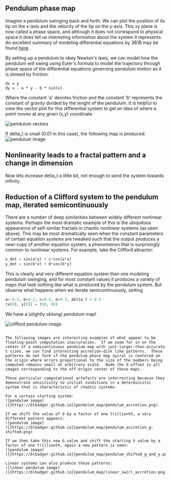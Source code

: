 ## Pendulum phase map

Imagine a pendulum swinging back and forth. We can plot the position of its tip on the x-axis and the velocity of the tip on the y-axis.  This xy plane is now called a phase space, and although it does not correspond to physical space it does tell us interesting information about the system it represents.  An excellent summary of modeling differential equations by 3B1B may be found [here](https://www.youtube.com/watch?v=p_di4Zn4wz4). 

By setting up a pendulum to obey Newton's laws, we can model how the pendulum will swing using Euler's formula to model the trajectory through phase space of the differential equations governing pendulum motion as it is slowed by friction:

```python3
dx = y
dy = - a * y - b * sin(x)
```

Where the constant 'a' denotes friction and the constant 'b' represents the constant of gravity divided by the lenght of the pendulum.  It is helpful to view the vector plot for this differential system to get an idea of where a point moves at any given (x,y) coordinate

![pendulum vectors]({{https://blbadger.github.io}}pendulum_map/pendulum_vectors.png)

If delta_t is small (0.01 in this case), the following map is produced:
![pendulum image]({{https://blbadger.github.io}}pendulum_map/continuous_pendulum.png)


## Nonlinearity leads to a fractal pattern and a change in dimension
Now lets increase delta_t a little bit, not enough to send the system towards infinity. 


## Reduction of a Clifford system to the pendulum map, iterated semicontinuously

There are a number of deep similarities between widely different nonlinear systems.  Perhaps the most dramatic example of this is the ubiquitous appearance of self-similar fractals in chaotic nonlinear systems (as seen above).  This may be most dramatically seen when the constant parameters of certain equation systems are tweaked such that the output produces a near-copy of another equation system, a phenomenon that is surprisingly common to nonlinear systems. For example, take the Clifford attractor:

```python
x_dot = sin(a*y) + c*cos(a*x) 
y_dot = sin(b*x) + d*cos(b*y)
```

This is clearly and very different equation system than one modeling pendulum swinging, and for most constant values it produces a variety of maps that look nothing like what is produced by the pendulum system.  But observe what happens when we iterate semicontinuously, setting

```python
a=-0.3, b=0.2, c=0.5, d=0.3, delta_t = 0.9
(x[0], y[0]) = (90, 90)
```

We have a (slightly oblong) pendulum map!

![clifford pendulum image]({{https://blbadger.github.io}}pendulum_map/clifford_pendulum.png)


~~~~~~~~~~~~~~~~~~~~~~~~~~~~~~~~~~~~~~~~~~~~~~~~~~~~~~~~~~~~~~~~~~~~~~~~~~~~~~~~~~~~~~~~~~~~~~~~~~~~~~~~~~~~~~~~~~~~~~~~~~~

The following images are interesting examples of what appear to be floating-point computation inaccuracies.  If we zoom far in on the center of a semicontinuous pendulum map with just-larger-than-accurate t sizes, we can find interesting accretion-disk like patterns.  These patterns do not form if the pendulum phase map spiral is centered on the origin where errors proportional to the size of the numbers being computed remains small at arbitrary scale.  Node the X-offset in all images corresponding to the off-origin center of these maps.

These particular computational artefacts are interresting because they demonstrate sensitivity to initial conditions in a deterministic system that is characteristic of chaotic systems. 

For a certain starting system:
![pendulum image]({{https://blbadger.github.io}}pendulum_map/pendulum_accretion.png)

If we shift the value of G by a factor of one trillionth, a very different pattern appears:
![pendulum image]({{https://blbadger.github.io}}pendulum_map/pendulum_accretion_g-shifted.png)

If we then take this new G value and shift the starting X value by a factor of one trillionth, again a new pattern is seen:
![pendulum image]({{https://blbadger.github.io}}pendulum_map/pendulum_shifted_g_and_y.png)

Linear systems can also produce these patterns:
![linear pendulum image]({{https://blbadger.github.io}}pendulum_map/linear_swirl_accretion.png)




